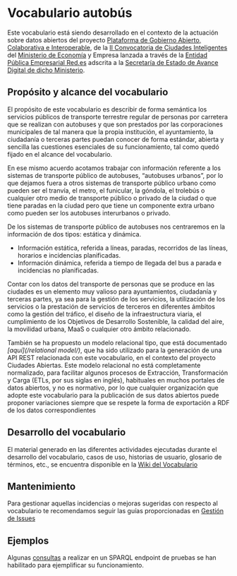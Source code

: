 # Vocabulario autobús

Este vocabulario está siendo desarrollado en el contexto de la actuación sobre datos abiertos del proyecto [Plataforma de Gobierno Abierto, Colaborativa e Interoperable](http://www.red.es/redes/es/que-hacemos/ciudades-inteligentes/proyectos-en-ciudades), de la [II Convocatoria de Ciudades Inteligentes](https://perfilcontratante.red.es/perfilcontratante/busqueda/DetalleLicitacionesDefault.action?idLicitacion=6707&visualizar=0) del [Ministerio de Economía](http://www.mineco.gob.es/) y Empresa lanzada a través de la [Entidad Pública Empresarial Red.es](http://www.red.es/) adscrita a la [Secretaría de Estado de Avance Digital de dicho Ministerio](http://www.mineco.gob.es/portal/site/mineco/avancedigital).


## Propósito y alcance del vocabulario

El propósito de este vocabulario es describir de forma semántica los servicios públicos de transporte terrestre regular de personas por carretera que se realizan con autobuses y que son prestados por las corporaciones municipales de tal manera que la propia institución, el ayuntamiento, la ciudadanía o terceras partes puedan conocer de forma estándar, abierta y sencilla las cuestiones esenciales de su funcionamiento, tal como quedó fijado en el alcance del vocabulario.

En ese mismo acuerdo acotamos trabajar con información referente a los sistemas de transporte público de autobuses, “autobuses urbanos”, por lo que dejamos fuera a otros sistemas de transporte público urbano como pueden ser el tranvía, el metro, el funicular, la góndola, el trolebús o cualquier otro medio de transporte público o privado de la ciudad o que tiene paradas en la ciudad pero que tiene un componente extra urbano como pueden ser los autobuses interurbanos o privado.

De los sistemas de transporte público de autobuses nos centraremos en la información de dos tipos: estática y dinámica.
* Información estática, referida a líneas, paradas, recorridos de las líneas, horarios e incidencias planificadas.
* Información dinámica, referida a tiempo de llegada del bus a parada e incidencias no planificadas.

Contar con los datos del transporte de personas que se produce en las ciudades es un elemento muy valioso para ayuntamientos, ciudadanía y terceras partes, ya sea para la gestión de los servicios, la utilización de los servicios o la prestación de servicios de terceros en diferentes ámbitos como la gestión del tráfico, el diseño de la infraestructura viaria, el cumplimiento de los Objetivos de Desarrollo Sostenible, la calidad del aire, la movilidad urbana, MaaS o cualquier otro ámbito relacionado.

También se ha propuesto un modelo relacional tipo, que está  documentado *[aquí](/relational model/)*, que ha sido utilizado para la generación de  una API REST relacionada con este vocabulario, en el contexto del  proyecto Ciudades Abiertas. Este modelo relacional no está  completamente normalizado, para facilitar algunos procesos de  Extracción, Transformación y Carga (ETLs, por sus siglas en inglés),  habituales en muchos portales de datos abiertos, y no es normativo,  por lo que cualquier organización que adopte este vocabulario para la  publicación de sus datos abiertos puede proponer variaciones siempre  que se respete la forma de exportación a RDF de los datos  correspondientes


## Desarrollo del vocabulario

El material generado en las diferentes actividades ejecutadas durante el desarrollo del vocabulario, casos de uso, historias de usuario, glosario de términos, etc., se encuentra disponible en la [Wiki del Vocabulario](https://github.com/CiudadesAbiertas/vocab-transporte-autobus/wiki)

## Mantenimiento

Para gestionar aquellas incidencias o mejoras sugeridas con respecto al vocabulario te recomendamos seguir las guías proporcionadas en [Gestión de Issues](https://github.com/CiudadesAbiertas/vocab-transporte-autobus/wiki/Gesti%C3%B3n-de-issues)

## Ejemplos
Algunas [consultas](https://github.com/CiudadesAbiertas/vocab-transporte-autobus/blob/master/examples/queries.md) a realizar en un SPARQL endpoint de pruebas se han habilitado para ejemplificar su funcionamiento.
